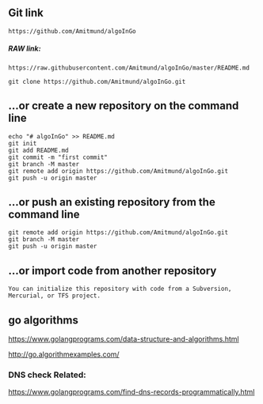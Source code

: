 ## Git link

```
https://github.com/Amitmund/algoInGo
```


##### RAW link:
```
https://raw.githubusercontent.com/Amitmund/algoInGo/master/README.md
```


```
git clone https://github.com/Amitmund/algoInGo.git
```


## …or create a new repository on the command line
```
echo "# algoInGo" >> README.md
git init
git add README.md
git commit -m "first commit"
git branch -M master
git remote add origin https://github.com/Amitmund/algoInGo.git
git push -u origin master
```
                
## …or push an existing repository from the command line
```
git remote add origin https://github.com/Amitmund/algoInGo.git
git branch -M master
git push -u origin master
```

## …or import code from another repository
```
You can initialize this repository with code from a Subversion, Mercurial, or TFS project.
```



## go algorithms

https://www.golangprograms.com/data-structure-and-algorithms.html

http://go.algorithmexamples.com/

### DNS check Related:

https://www.golangprograms.com/find-dns-records-programmatically.html

